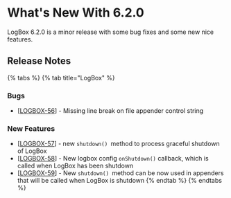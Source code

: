 # What's New With 6.2.0

LogBox 6.2.0 is a minor release with some bug fixes and some new nice features.

## Release Notes

{% tabs %}
{% tab title="LogBox" %}
### Bugs

* \[[LOGBOX-56](https://ortussolutions.atlassian.net/browse/LOGBOX-56)] - Missing line break on file appender control string

### New Features

* \[[LOGBOX-57](https://ortussolutions.atlassian.net/browse/LOGBOX-57)] - new `shutdown() `method to process graceful shutdown of LogBox
* \[[LOGBOX-58](https://ortussolutions.atlassian.net/browse/LOGBOX-58)] - New logbox config `onShutdown()` callback, which is called when LogBox has been shutdown
* \[[LOGBOX-59](https://ortussolutions.atlassian.net/browse/LOGBOX-59)] - New `shutdown() `method can be now used in appenders that will be called when LogBox is shutdown
{% endtab %}
{% endtabs %}
